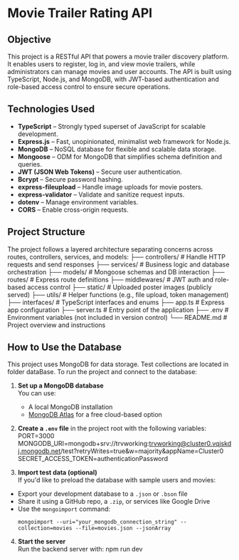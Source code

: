 # Movie Trailer Rating API

## Objective
This project is a RESTful API that powers a movie trailer discovery platform. It enables users to register, log in, and view movie trailers, 
while administrators can manage movies and user accounts. The API is built using TypeScript, Node.js, and MongoDB, with JWT-based authentication 
and role-based access control to ensure secure operations.

## Technologies Used
- **TypeScript** – Strongly typed superset of JavaScript for scalable development.
- **Express.js** – Fast, unopinionated, minimalist web framework for Node.js.
- **MongoDB** – NoSQL database for flexible and scalable data storage.
- **Mongoose** – ODM for MongoDB that simplifies schema definition and queries.
- **JWT (JSON Web Tokens)** – Secure user authentication.
- **Bcrypt** – Secure password hashing.
- **express-fileupload** – Handle image uploads for movie posters.
- **express-validator** – Validate and sanitize request inputs.
- **dotenv** – Manage environment variables.
- **CORS** – Enable cross-origin requests.

## Project Structure
The project follows a layered architecture separating concerns across routes, controllers, services, and models:
├── controllers/ # Handle HTTP requests and send responses
├── services/ # Business logic and database orchestration
├── models/ # Mongoose schemas and DB interaction
├── routes/ # Express route definitions
├── middlewares/ # JWT auth and role-based access control
├── static/ # Uploaded poster images (publicly served)
├── utils/ # Helper functions (e.g., file upload, token management)
├── interfaces/ # TypeScript interfaces and enums
├── app.ts # Express app configuration
├── server.ts # Entry point of the application
├── .env # Environment variables (not included in version control)
└── README.md # Project overview and instructions

## How to Use the Database

This project uses MongoDB for data storage. Test collections are located in folder dataBase. To run the project and connect to the database:

1. **Set up a MongoDB database**  
   You can use:
   - A local MongoDB installation  
   - [MongoDB Atlas](https://www.mongodb.com/cloud/atlas) for a free cloud-based option

2. **Create a `.env` file** in the project root with the following variables:
   PORT=3000
   MONGODB_URI=mongodb+srv://trvworking:trvworking@cluster0.vqjskdj.mongodb.net/test?retryWrites=true&w=majority&appName=Cluster0
   SECRET_ACCESS_TOKEN=authenticationPassword

3. **Import test data (optional)**  
If you'd like to preload the database with sample users and movies:
- Export your development database to a `.json` or `.bson` file
- Share it using a GitHub repo, a `.zip`, or services like Google Drive
- Use the `mongoimport` command:
  ```
  mongoimport --uri="your_mongodb_connection_string" --collection=movies --file=movies.json --jsonArray
  ```

4. **Start the server**  
Run the backend server with: npm run dev
